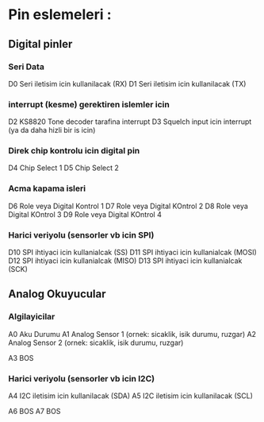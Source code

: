 

# Pin eslemeleri :
## Digital pinler
### Seri Data
D0 Seri iletisim icin kullanilacak (RX)
D1 Seri iletisim icin kullanilacak (TX)

### interrupt (kesme) gerektiren islemler icin
D2 KS8820 Tone decoder tarafina interrupt
D3 Squelch input icin interrupt (ya da daha hizli bir is icin)

### Direk chip kontrolu icin digital pin
D4 Chip Select 1
D5 Chip Select 2

### Acma kapama isleri
D6 Role veya Digital Kontrol 1
D7 Role veya Digital  KOntrol 2
D8 Role veya Digital  KOntrol 3
D9 Role veya Digital  KOntrol 4

### Harici veriyolu (sensorler vb icin SPI)
D10 SPI ihtiyaci icin kullanialcak (SS)
D11 SPI ihtiyaci icin kullanialcak (MOSI)
D12 SPI ihtiyaci icin kullanialcak (MISO)
D13 SPI ihtiyaci icin kullanialcak (SCK)

## Analog Okuyucular
### Algilayicilar
A0 Aku Durumu
A1 Analog Sensor 1 (ornek: sicaklik, isik durumu, ruzgar)
A2 Analog Sensor 2 (ornek: sicaklik, isik durumu, ruzgar)

A3 BOS

### Harici veriyolu (sensorler vb icin I2C)
A4 I2C iletisim icin kullanilacak (SDA)
A5 I2C iletisim icin kullanilacak (SCL)

A6 BOS
A7 BOS

